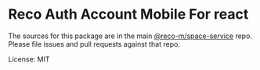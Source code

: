 Reco Auth Account Mobile For react
=======

The sources for this package are in the main [@reco-m/space-service](http://192.168.1.247/summary/framework%2FRECO8.Mobile.git) repo. Please file issues and pull requests against that repo.

License: MIT
